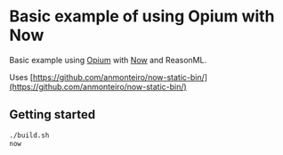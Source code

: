 # Basic example of using Opium with Now

Basic example using [Opium](https://github.com/rgrinberg/opium) with [Now](https://zeit.co) and ReasonML.

Uses [https://github.com/anmonteiro/now-static-bin/](https://github.com/anmonteiro/now-static-bin/)

## Getting started

```sh
./build.sh
now
```
